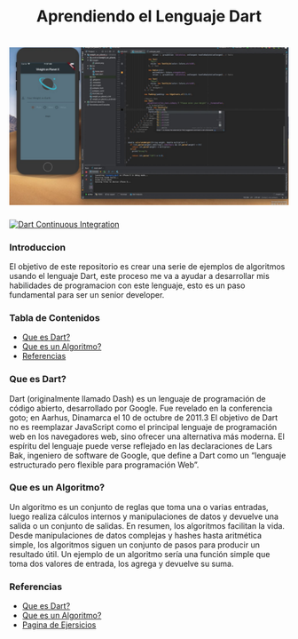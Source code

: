 <h1 align="center">Aprendiendo el Lenguaje Dart</h1>

<h1 align="center">
  <img src="https://github.com/Ing-Brayan-Martinez/Dart-Algorithm-Example/blob/master/.github/assest/maxresdefault.jpg" alt="Flutter" width="800"/>
</h1>

[![Dart Continuous Integration](https://github.com/Ing-Brayan-Martinez/Dart-Algorithm-Example/actions/workflows/dart.yml/badge.svg)](https://github.com/Ing-Brayan-Martinez/Dart-Algorithm-Example/actions/workflows/dart.yml)

### Introduccion

El objetivo de este repositorio es crear una serie de ejemplos de algoritmos usando el lenguaje Dart, este proceso me 
va a ayudar a desarrollar mis habilidades de programacion con este lenguaje, esto es un paso fundamental para ser 
un senior developer.

### Tabla de Contenidos

- [Que es Dart?](#que-es-dart)
- [Que es un Algoritmo?](#que-es-un-algoritmo)
- [Referencias](#referencias)

### Que es Dart?

Dart (originalmente llamado Dash) es un lenguaje de programación de código abierto, desarrollado por Google. Fue revelado 
en la conferencia goto; en Aarhus, Dinamarca el 10 de octubre de 2011.3​ El objetivo de Dart no es reemplazar JavaScript
como el principal lenguaje de programación web en los navegadores web, sino ofrecer una alternativa más moderna. El espíritu 
del lenguaje puede verse reflejado en las declaraciones de Lars Bak, ingeniero de software de Google, que define a Dart como 
un “lenguaje estructurado pero flexible para programación Web”.

### Que es un Algoritmo?

Un algoritmo es un conjunto de reglas que toma una o varias entradas, luego realiza cálculos internos y manipulaciones de 
datos y devuelve una salida o un conjunto de salidas. En resumen, los algoritmos facilitan la vida. Desde manipulaciones 
de datos complejas y hashes hasta aritmética simple, los algoritmos siguen un conjunto de pasos para producir un resultado 
útil. Un ejemplo de un algoritmo sería una función simple que toma dos valores de entrada, los agrega y devuelve su suma.

### Referencias

- [Que es Dart?](https://es.wikipedia.org/wiki/Dart)
- [Que es un Algoritmo?](https://the-algorithms.com/es#about)
- [Pagina de Ejersicios](https://the-algorithms.com/es)